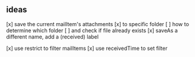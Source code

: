 ## ideas
[x] save the current mailItem's attachments
[x] to specific folder
[ ] how to determine which folder
[ ] and check if file already exists
[x] saveAs a different name, add a (received) label



[x] use restrict to filter mailItems
[x] use receivedTime to set filter
 
